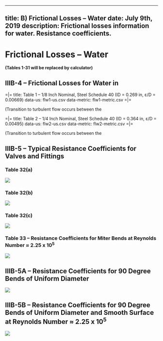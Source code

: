-----
title:  B) Frictional Losses – Water
date: July 9th, 2019
description: Frictional losses information for water. Resistance coefficients.
-----

# Frictional Losses – Water

**(Tables 1-31 will be replaced by calculator)**

## IIIB-4 – Frictional Losses for Water in <units us = "Feet / 100 Feet of Pipe" metric = "Meters / 100 Meters of Pipe"/>

=|=
title: Table 1 – 1/8 Inch Nominal, Steel Schedule 40 (ID = 0.269 in, ε/D = 0.00669)
data-us: flw1-us.csv
data-metric: flw1-metric.csv
=|=

(Transition to turbulent flow occurs between the <units us = "0.2 GPM and 0.3 GPM flowrate in the above chart)" metric = "0.0455 m^3^/h and 0.0681 m^3^/h flowrate in the above chart)"/>

=|=
title: Table 2 – 1/4 Inch Nominal, Steel Schedule 40 (ID = 0.364 in, ε/D = 0.00495)
data-us: flw2-us.csv
data-metric: flw2-metric.csv
=|=

(Transition to turbulent flow occurs between the <units us = "0.25 GPM and 0.4 GPM flowrate in the above chart)" metric = "0.0568 m^3^/h and 0.0908 m^3^/h flowrate in the above chart)"/>

## IIIB-5 – Typical Resistance Coefficients for Valves and Fittings

### Table 32(a)

![](table-32a.png "")

### Table 32(b)

![](table-32b.png "")

### Table 32(c)

![](table-32c.png "")

### Table 33 – Resistance Coefficients for Miter Bends at Reynolds Number ≈ 2.25 x 10<sup>5</sup>

![](table-33.png "")

## IIIB-5A – Resistance Coefficients for 90 Degree Bends of Uniform Diameter

![](IIIB-5A.png "")

## IIIB-5B – Resistance Coefficients for 90 Degree Bends of Uniform Diameter and Smooth Surface at Reynolds Number ≈ 2.25 x 10<sup>5</sup>

![](IIIB-5B.png "")

